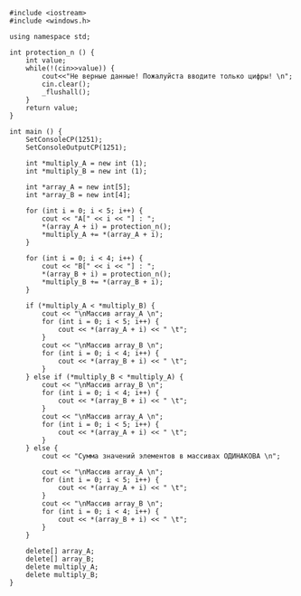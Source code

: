 ﻿```
#include <iostream>
#include <windows.h>

using namespace std;

int protection_n () {
	int value;
	while(!(cin>>value)) {
		cout<<"Не верные данные! Пожалуйста вводите только цифры! \n";
		cin.clear();
		_flushall();
	}
	return value;
}

int main () {
	SetConsoleCP(1251);
	SetConsoleOutputCP(1251);

	int *multiply_A = new int (1);
	int *multiply_B = new int (1);

	int *array_A = new int[5];
	int *array_B = new int[4];

	for (int i = 0; i < 5; i++) {
		cout << "A[" << i << "] : ";
		*(array_A + i) = protection_n();
		*multiply_A += *(array_A + i);
	}

	for (int i = 0; i < 4; i++) {
		cout << "B[" << i << "] : ";
		*(array_B + i) = protection_n();
		*multiply_B += *(array_B + i);
	}

	if (*multiply_A < *multiply_B) {
		cout << "\nМассив array_A \n";
		for (int i = 0; i < 5; i++) {
			cout << *(array_A + i) << " \t";
		}
		cout << "\nМассив array_B \n";
		for (int i = 0; i < 4; i++) {
			cout << *(array_B + i) << " \t";
		}
	} else if (*multiply_B < *multiply_A) {
		cout << "\nМассив array_B \n";
		for (int i = 0; i < 4; i++) {
			cout << *(array_B + i) << " \t";
		}
		cout << "\nМассив array_A \n";
		for (int i = 0; i < 5; i++) {
			cout << *(array_A + i) << " \t";
		}
	} else {
		cout << "Сумма значений элементов в массивах ОДИНАКОВА \n";

		cout << "\nМассив array_A \n";
		for (int i = 0; i < 5; i++) {
			cout << *(array_A + i) << " \t";
		}
		cout << "\nМассив array_B \n";
		for (int i = 0; i < 4; i++) {
			cout << *(array_B + i) << " \t";
		}
	}

	delete[] array_A;
	delete[] array_B;
	delete multiply_A;
	delete multiply_B;
}

```
